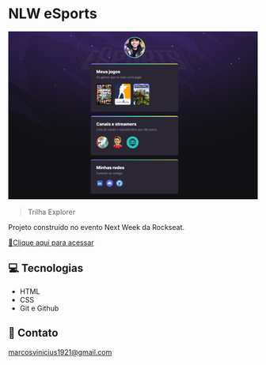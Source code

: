 # NLW eSports 

![preview](./.github/nlw.png)

> Trilha Explorer

Projeto construído no evento Next Week da Rockseat.

[🔗Clique aqui para acessar](https://marck0s.github.io/projectNlw)

## 💻 Tecnologias

- HTML
- CSS
- Git e Github

## 📧 Contato

marcosvinicius1921@gmail.com